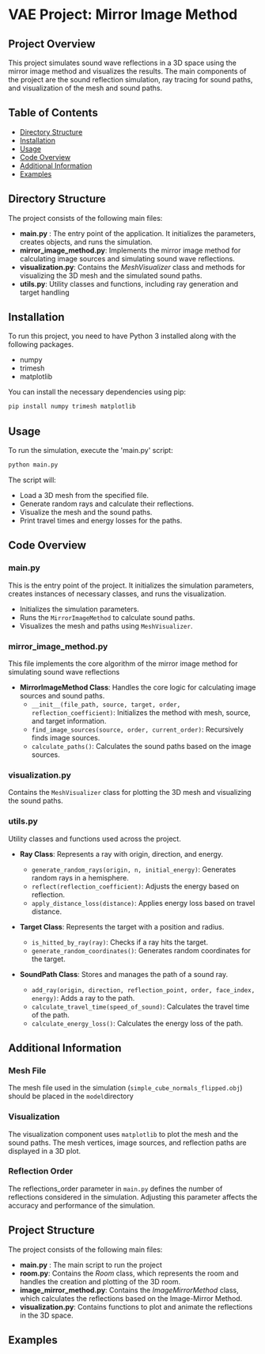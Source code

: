 # VAE Project: Mirror Image Method

## Project Overview
This project simulates sound wave reflections in a 3D space using the mirror image method and visualizes the results. The main components of the project are the sound reflection simulation, ray tracing for sound paths, and visualization of the mesh and sound paths.
## Table of Contents

- [Directory Structure](#directory-structure)
- [Installation](#installation)
- [Usage](#usage)
- [Code Overview](#code-overview)
- [Additional Information](#additional-information)
- [Examples](#examples)


## Directory Structure
The project consists of the following main files:
- **main.py** : The entry point of the application. It initializes the parameters, creates objects, and runs the simulation.
- **mirror_image_method.py**: Implements the mirror image method for calculating image sources and simulating sound wave reflections.
- **visualization.py**: Contains the *MeshVisualizer* class and methods for visualizing the 3D mesh and the simulated sound paths.
- **utils.py**: Utility classes and functions, including ray generation and target handling

## Installation

To run this project, you need to have Python 3 installed along with the following packages. 

- numpy
- trimesh
- matplotlib

You can install the necessary dependencies using pip:

```sh
pip install numpy trimesh matplotlib
```

## Usage

To run the simulation, execute the 'main.py' script:
```sh
python main.py
```
The script will:
- Load a 3D mesh from the specified file.
- Generate random rays and calculate their reflections.
- Visualize the mesh and the sound paths.
- Print travel times and energy losses for the paths.

## Code Overview
### main.py
This is the entry point of the project. It initializes the simulation parameters, creates instances of necessary classes, and runs the visualization.

- Initializes the simulation parameters.
- Runs the `MirrorImageMethod` to calculate sound paths.
- Visualizes the mesh and paths using `MeshVisualizer`.

### mirror_image_method.py
This file implements the core algorithm of the mirror image method for simulating sound wave reflections
- **MirrorImageMethod Class**: Handles the core logic for calculating image sources and sound paths.
    - `__init__(file_path, source, target, order, reflection_coefficient)`: Initializes the method with mesh, source, and target information.
    - `find_image_sources(source, order, current_order)`: Recursively finds image sources.
    - `calculate_paths()`: Calculates the sound paths based on the image sources.

### visualization.py
Contains the `MeshVisualizer` class for plotting the 3D mesh and visualizing the sound paths.

### utils.py
Utility classes and functions used across the project.
- **Ray Class**: Represents a ray with origin, direction, and energy.
  - `generate_random_rays(origin, n, initial_energy)`: Generates random rays in a hemisphere.
  - `reflect(reflection_coefficient)`: Adjusts the energy based on reflection.
  - `apply_distance_loss(distance)`: Applies energy loss based on travel distance.

- **Target Class**: Represents the target with a position and radius.
  - `is_hitted_by_ray(ray)`: Checks if a ray hits the target.
  - `generate_random_coordinates()`: Generates random coordinates for the target.

- **SoundPath Class**: Stores and manages the path of a sound ray.
  - `add_ray(origin, direction, reflection_point, order, face_index, energy)`: Adds a ray to the path.
  - `calculate_travel_time(speed_of_sound)`: Calculates the travel time of the path.
  - `calculate_energy_loss()`: Calculates the energy loss of the path.

## Additional Information
### Mesh File
The mesh file used in the simulation (`simple_cube_normals_flipped.obj`) should be placed in the `model`directory

### Visualization
The visualization component uses `matplotlib` to plot the mesh and the sound paths. The mesh vertices, image sources, and reflection paths are displayed in a 3D plot.

### Reflection Order
The reflections_order parameter in `main.py` defines the number of reflections considered in the simulation. Adjusting this parameter affects the accuracy and performance of the simulation.
## Project Structure

The project consists of the following main files:
- **main.py** : The main script to run the project
- **room.py**: Contains the *Room* class, which represents the room and handles the creation and plotting of the 3D room. 
- **image_mirror_method.py**: Contains the *ImageMirrorMethod* class, which calculates the reflections based on the Image-Mirror Method.
- **visualization.py**: Contains functions to plot and animate the reflections in the 3D space.

## Examples


